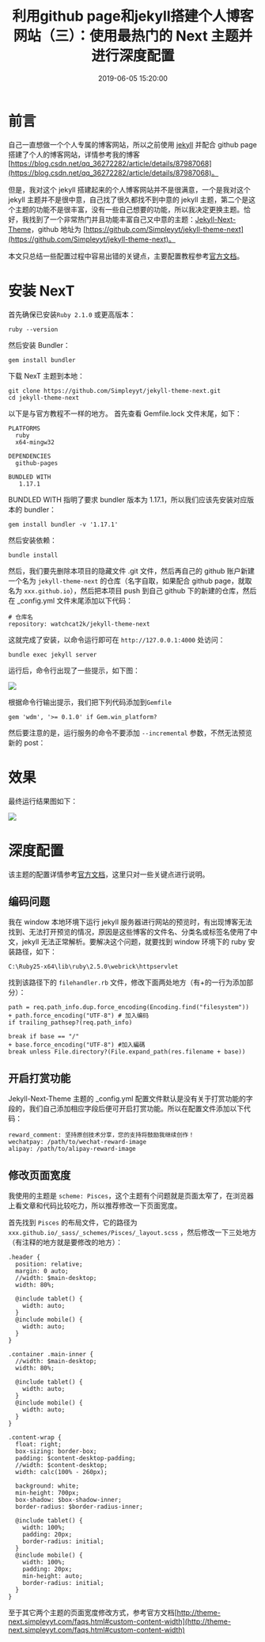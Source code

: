 ﻿---
layout: post
title: 利用github page和jekyll搭建个人博客网站（三）：使用最热门的 Next 主题并进行深度配置
date: 2019-06-05 15:20:00
categories: 
- Github-Page博客网站建设
tags: 
- Github-Page
- Jekyll
- Jekyll-Next-Theme
description: 在之前的教程中我们利用 github 提供的 github page 服务，已经搭建了一个属于自己的博客网站。但是，我对这个 jekyll 搭建起来的个人博客网站并不是很满意，一个是我对这个 jekyll 主题并不是很中意，第二个是这个主题的功能不是很丰富，所以我决定更换主题。恰好，我找到了一个非常热门并且功能丰富自己又中意的主题：Jekyll-Next-Theme。
---



# 前言
自己一直想做一个个人专属的博客网站，所以之前使用 [jekyll](http://jekyllcn.com/)  并配合 github page 搭建了个人的博客网站，详情参考我的博客[https://blog.csdn.net/qq_36272282/article/details/87987068](https://blog.csdn.net/qq_36272282/article/details/87987068)。

但是，我对这个 jekyll 搭建起来的个人博客网站并不是很满意，一个是我对这个 jekyll 主题并不是很中意，自己找了很久都找不到中意的 jekyll 主题，第二个是这个主题的功能不是很丰富，没有一些自己想要的功能，所以我决定更换主题。恰好，我找到了一个非常热门并且功能丰富自己又中意的主题：[Jekyll-Next-Theme](http://theme-next.simpleyyt.com/getting-started.html)，github 地址为 [https://github.com/Simpleyyt/jekyll-theme-next](https://github.com/Simpleyyt/jekyll-theme-next)。

本文只总结一些配置过程中容易出错的关键点，主要配置教程参考[官方文档](http://theme-next.simpleyyt.com/getting-started.html)。

# 安装 NexT
首先确保已安装`Ruby 2.1.0` 或更高版本：
```
ruby --version
```
然后安装 Bundler：
```
gem install bundler
```
下载 NexT 主题到本地：
```
git clone https://github.com/Simpleyyt/jekyll-theme-next.git
cd jekyll-theme-next
```
以下是与官方教程不一样的地方。
首先查看 Gemfile.lock 文件末尾，如下：
```
PLATFORMS
  ruby
  x64-mingw32

DEPENDENCIES
  github-pages

BUNDLED WITH
   1.17.1
```
BUNDLED WITH 指明了要求 bundler 版本为 1.17.1，所以我们应该先安装对应版本的 bundler：
```
gem install bundler -v '1.17.1'
```
然后安装依赖：
```
bundle install
```
然后，我们要先删除本项目的隐藏文件 .git 文件，然后再自己的 github 账户新建一个名为 `jekyll-theme-next` 的仓库（名字自取，如果配合 github page，就取名为 `xxx.github.io`），然后把本项目 push 到自己 github 下的新建的仓库，然后在 _config.yml 文件末尾添加以下代码：
```
# 仓库名
repository: watchcat2k/jekyll-theme-next
```
这就完成了安装，以命令运行即可在 `http://127.0.0.1:4000` 处访问：
```
bundle exec jekyll server
```
运行后，命令行出现了一些提示，如下图：

![](https://gitee.com/watchcat2k/pictures_base/raw/master/2019-05/2019-05-27-1.png)

根据命令行输出提示，我们把下列代码添加到`Gemfile`
```
gem 'wdm', '>= 0.1.0' if Gem.win_platform?
```
然后要注意的是，运行服务的命令不要添加 `--incremental` 参数，不然无法预览新的 post：

# 效果
最终运行结果图如下：

![](https://gitee.com/watchcat2k/pictures_base/raw/master/2019-05/2019-05-27-2.png)

# 深度配置
该主题的配置详情参考[官方文档](http://theme-next.simpleyyt.com/getting-started.html)，这里只对一些关键点进行说明。

## 编码问题
我在 window 本地环境下运行 jekyll 服务器进行网站的预览时，有出现博客无法找到、无法打开预览的情况，原因是这些博客的文件名、分类名或标签名使用了中文，jekyll 无法正常解析。要解决这个问题，就要找到 window 环境下的 ruby 安装路径，如下：
```
C:\Ruby25-x64\lib\ruby\2.5.0\webrick\httpservlet
```
找到该路径下的 `filehandler.rb` 文件，修改下面两处地方（有+的一行为添加部分）：
```
path = req.path_info.dup.force_encoding(Encoding.find("filesystem"))
+ path.force_encoding("UTF-8") # 加入编码
if trailing_pathsep?(req.path_info)
```
```
break if base == "/"
+ base.force_encoding("UTF-8") #加入編碼
break unless File.directory?(File.expand_path(res.filename + base))
```

## 开启打赏功能
Jekyll-Next-Theme 主题的 _config.yml 配置文件默认是没有关于打赏功能的字段的，我们自己添加相应字段后便可开启打赏功能。所以在配置文件添加以下代码：
```
reward_comment: 坚持原创技术分享，您的支持将鼓励我继续创作！
wechatpay: /path/to/wechat-reward-image
alipay: /path/to/alipay-reward-image
```

## 修改页面宽度
我使用的主题是 `scheme: Pisces`，这个主题有个问题就是页面太窄了，在浏览器上看文章和代码比较吃力，所以推荐修改一下页面宽度。

首先找到 `Pisces` 的布局文件，它的路径为 `xxx.github.io/_sass/_schemes/Pisces/_layout.scss` ，然后修改一下三处地方（有注释的地方就是要修改的地方）：
```
.header {
  position: relative;
  margin: 0 auto;
  //width: $main-desktop;
  width: 80%;

  @include tablet() {
    width: auto;
  }
  @include mobile() {
    width: auto;
  }
}

.container .main-inner {
  //width: $main-desktop;
  width: 80%;

  @include tablet() {
    width: auto;
  }
  @include mobile() {
    width: auto;
  }
}

.content-wrap {
  float: right;
  box-sizing: border-box;
  padding: $content-desktop-padding;
  //width: $content-desktop;
  width: calc(100% - 260px);

  background: white;
  min-height: 700px;
  box-shadow: $box-shadow-inner;
  border-radius: $border-radius-inner;

  @include tablet() {
    width: 100%;
    padding: 20px;
    border-radius: initial;
  }
  @include mobile() {
    width: 100%;
    padding: 20px;
    min-height: auto;
    border-radius: initial;
  }
}
```
至于其它两个主题的页面宽度修改方式，参考官方文档[http://theme-next.simpleyyt.com/faqs.html#custom-content-width](http://theme-next.simpleyyt.com/faqs.html#custom-content-width)


